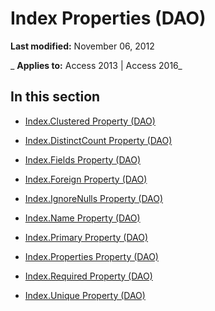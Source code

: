 
# Index Properties (DAO)

 **Last modified:** November 06, 2012

 _ **Applies to:** Access 2013 | Access 2016_

## In this section


- [Index.Clustered Property (DAO)](dd0876a9-b7fe-c8c8-e675-5ed758ce5bd3.md)
    
- [Index.DistinctCount Property (DAO)](24cb7247-76b4-1fce-c3c4-892f16634eff.md)
    
- [Index.Fields Property (DAO)](c79adede-361f-c0eb-13a1-18625bd9141f.md)
    
- [Index.Foreign Property (DAO)](81272436-a506-4b72-fd28-2d68e76d6d9b.md)
    
- [Index.IgnoreNulls Property (DAO)](f49f17b8-d7c1-18ab-07a8-e1be61488519.md)
    
- [Index.Name Property (DAO)](83cb72c8-068a-229d-c95d-ba16567505c5.md)
    
- [Index.Primary Property (DAO)](90eda1cb-cf7f-9682-9b74-81c27a37af16.md)
    
- [Index.Properties Property (DAO)](88990fdf-75a4-f750-ba3a-e26f11155a89.md)
    
- [Index.Required Property (DAO)](ec8fafc4-8155-c48e-b3c8-2d9be425175a.md)
    
- [Index.Unique Property (DAO)](a4486da5-8a1a-b4fc-0e07-e65cd2e726f6.md)
    
